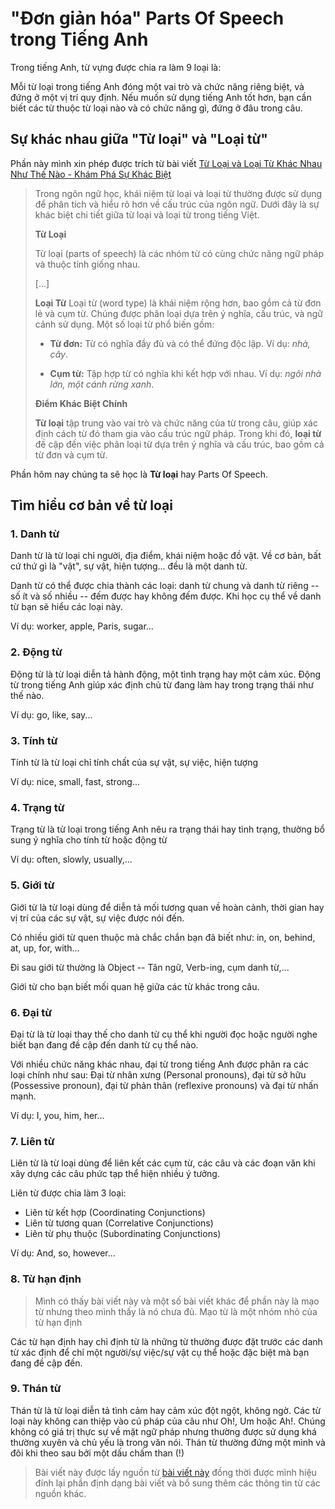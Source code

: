 # "Đơn giản hóa" Parts Of Speech trong Tiếng Anh
Trong tiếng Anh, từ vựng được chia ra làm 9 loại là:

Mỗi từ loại trong tiếng Anh đóng một vai trò và chức năng riêng biệt, và đứng ở một vị trí quy định. Nếu muốn sử dụng tiếng Anh tốt hơn, bạn cần biết các từ thuộc từ loại nào và có chức năng gì, đứng ở đâu trong câu.

## Sự khác nhau giữa "Từ loại" và "Loại từ"

Phần này mình xin phép được trích từ bài viết [Từ Loại và Loại Từ Khác Nhau Như Thế Nào - Khám Phá Sự Khác Biệt](https://rdsic.edu.vn/blog/blog-2/tu-loai-va-loai-tu-khac-nhau-nhu-the-nao-vi-cb.html)

> Trong ngôn ngữ học, khái niệm từ loại và loại từ thường được sử dụng để phân tích và hiểu rõ hơn về cấu trúc của ngôn ngữ. Dưới đây là sự khác biệt chi tiết giữa từ loại và loại từ trong tiếng Việt.
>
> **Từ Loại**
> 
> Từ loại (parts of speech) là các nhóm từ có cùng chức năng ngữ pháp và thuộc tính giống nhau.
> 
> [...]
>
> **Loại Từ**
> Loại từ (word type) là khái niệm rộng hơn, bao gồm cả từ đơn lẻ và cụm từ. Chúng được phân loại dựa trên ý nghĩa, cấu trúc, và ngữ cảnh sử dụng. Một số loại từ phổ biến gồm:
> 
> -   **Từ đơn:** Từ có nghĩa đầy đủ và có thể đứng độc lập. Ví dụ: *nhà, cây*.
> 
> -   **Cụm từ:** Tập hợp từ có nghĩa khi kết hợp với nhau. Ví dụ: *ngôi nhà lớn, một cánh rừng xanh*.
> 
> **Điểm Khác Biệt Chính**
> 
> **Từ loại** tập trung vào vai trò và chức năng của từ trong câu, giúp xác định cách từ đó tham gia vào cấu trúc ngữ pháp. Trong khi đó, **loại từ** đề cập đến việc phân loại từ dựa trên ý nghĩa và cấu trúc, bao gồm cả từ đơn và cụm từ.

Phần hôm nay chúng ta sẽ học là **Từ loại** hay Parts Of Speech.

## Tìm hiểu cơ bản về từ loại

### 1. Danh từ 
Danh từ là từ loại chỉ người, địa điểm, khái niệm hoặc đồ vật. Về cơ bản, bất cứ thứ gì là "vật", sự vật, hiện tượng... đều là một danh từ.

Danh từ có thể được chia thành các loại: danh từ chung và danh từ riêng -- số ít và số nhiều -- đếm được hay không đếm được. Khi học cụ thể về danh từ bạn sẽ hiểu các loại này.

Ví dụ: worker, apple, Paris, sugar...

### 2. Động từ

Động từ là từ loại diễn tả hành động, một tình trạng hay một cảm xúc. Động từ trong tiếng Anh giúp xác định chủ từ đang làm hay trong trạng thái như thế nào.

Ví dụ: go, like, say...

### 3. Tính từ

Tính từ là từ loại chỉ tính chất của sự vật, sự việc, hiện tượng

Ví dụ: nice, small, fast, strong...

### 4. Trạng từ

Trạng từ là từ loại trong tiếng Anh nêu ra trạng thái hay tình trạng, thường bổ sung ý nghĩa cho tính từ hoặc động từ

Ví dụ: often, slowly, usually,...

### 5. Giới từ
Giới từ là từ loại dùng để diễn tả mối tương quan về hoàn cảnh, thời gian hay vị trí của các sự vật, sự việc được nói đến.

Có nhiều giới từ quen thuộc mà chắc chắn bạn đã biết như: in, on, behind, at, up, for, with...

Đi sau giới từ thường là Object -- Tân ngữ, Verb-ing, cụm danh từ,...

Giới từ cho bạn biết mối quan hệ giữa các từ khác trong câu.

### 6. Đại từ

Đại từ là từ loại thay thế cho danh từ cụ thể khi người đọc hoặc người nghe biết bạn đang đề cập đến danh từ cụ thể nào.

Với nhiều chức năng khác nhau, đại từ trong tiếng Anh được phân ra các loại chính như sau: Đại từ nhân xưng (Personal pronouns), đại từ sở hữu (Possessive pronoun), đại từ phản thân (reflexive pronouns) và đại từ nhấn mạnh.

Ví dụ: I, you, him, her...

### 7. Liên từ

Liên từ là từ loại dùng để liên kết các cụm từ, các câu và các đoạn văn khi xây dựng các câu phức tạp thể hiện nhiều ý tưởng.

Liên từ được chia làm 3 loại:

- Liên từ kết hợp (Coordinating Conjunctions)
- Liên từ tương quan (Correlative Conjunctions)
- Liên từ phụ thuộc (Subordinating Conjunctions)

Ví dụ: And, so, however...

### 8. Từ hạn định
> Mình có thấy bài viết này và một số bài viết khác để phần này là mạo từ nhưng theo mình thấy là nó chưa đủ. Mạo từ là một nhóm nhỏ của từ hạn định

Các từ hạn định hay chỉ định từ là những từ thường được đặt trước các danh từ xác định để chỉ một người/sự việc/sự vật cụ thể hoặc đặc biệt mà bạn đang đề cập đến.

### 9. Thán từ

Thán từ là từ loại diễn tả tình cảm hay cảm xúc đột ngột, không ngờ. Các từ loại này không can thiệp vào cú pháp của câu như Oh!, Um hoặc Ah!. Chúng không có giá trị thực sự về mặt ngữ pháp nhưng thường được sử dụng khá thường xuyên và chủ yếu là trong văn nói. Thán từ thường đứng một mình và đôi khi theo sau bởi một dấu chấm than (!)

> Bài viết này được lấy nguồn từ [bài viết này](https://www.facebook.com/IzzyMeEnglish/posts/101249202174014/) đồng thời được mình hiệu đính lại phần định dạng bài viết và bổ sung thêm các thông tin từ các nguồn khác.
